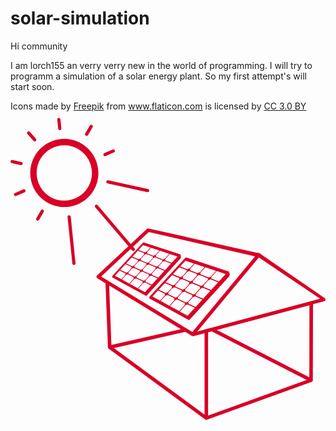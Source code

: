 # solar-simulation

Hi community

I am lorch155 an verry verry new in the world of programming.
I will try to programm a simulation of a solar energy plant.
So my first attempt's will start soon.

<div>Icons made by <a href="http://www.freepik.com" title="Freepik">Freepik</a> from <a href="http://www.flaticon.com" title="Flaticon">www.flaticon.com</a> is licensed by <a href="http://creativecommons.org/licenses/by/3.0/" title="Creative Commons BY 3.0" target="_blank">CC 3.0 BY</a></div>

<?xml version="1.0" encoding="iso-8859-1"?>
<!-- Generator: Adobe Illustrator 16.0.0, SVG Export Plug-In . SVG Version: 6.00 Build 0)  -->
<!DOCTYPE svg PUBLIC "-//W3C//DTD SVG 1.1//EN" "http://www.w3.org/Graphics/SVG/1.1/DTD/svg11.dtd">
<svg xmlns="http://www.w3.org/2000/svg" xmlns:xlink="http://www.w3.org/1999/xlink" version="1.1" id="Capa_1" x="0px" y="0px" width="512px" height="512px" viewBox="0 0 544.623 544.623" style="enable-background:new 0 0 544.623 544.623;" xml:space="preserve">
<g>
	<path d="M294.689,251.781l-0.719-3.724c-0.019-0.042-0.019-0.075-0.047-0.115c-0.01-0.046-0.01-0.091-0.037-0.137   c-0.042-0.087-0.08-0.159-0.112-0.229c-0.028-0.026-0.037-0.054-0.047-0.082c-0.084-0.086-0.153-0.154-0.242-0.21   c-0.01,0-0.023,0-0.033-0.005l-62.791-20.748c-0.493-0.271-1.216-0.019-1.827,0.646l-51.809,56.269   c-0.301,0.261-0.579,0.606-0.803,1.021c-0.625,1.157-0.588,2.395,0.091,2.772c0.019,0.005,0.028,0.005,0.028,0.01l21.401,11.732   l1.646,0.905l8.081,4.42l1.715,0.938l20.918,11.467l0.501,0.28l3.342,1.829c0.488,0.266,1.174,0.023,1.797-0.625l57.977-63.622   C294.437,253.788,294.847,252.622,294.689,251.781z M274.48,246.265l-7.852,8.574l-3.045,1.171l-12.108-4.688l-0.01-2.485   l7.183-7.853L274.48,246.265z M234.934,262.945l-0.172,2.672l-6.49,7.115l-3.313,1.281l-10.576-4.674l-0.009-2.366l6.809-7.439   l2.978-1.043L234.934,262.945z M225.476,254.833l6.618-7.234l2.829-0.985l11.294,4.368l-0.149,2.294l-6.737,7.351l-3.017,1.169   l-10.809-4.476L225.476,254.833z M223.754,275.219l-0.166,2.618l-6.18,6.754l-2.826,1.087l-10.522-4.956l-0.017-2.46l5.99-6.543   l3.239-1.137L223.754,275.219z M224.848,277.913l2.8-0.98l11.714,5.185l-0.163,2.665l-6.375,6.964l-2.933,1.125l-11.78-5.535   l-0.016-2.049L224.848,277.913z M229.002,275.798l-0.019-2.397l6.944-7.588l3.225-1.127l11.784,4.868l-0.161,2.604l-7.241,7.906   l-2.618,1.003L229.002,275.798z M240.166,263.393l-0.009-2.198l7.283-7.946l2.404-0.852l12.58,4.87l-0.126,2.308l-6.928,7.561   l-3.188,1.232L240.166,263.393z M257.618,240.646l-6.755,7.397l-3.935,1.521l-10.644-4.121l-0.019-2.399l6.672-7.292   L257.618,240.646z M229.198,231.169l12.718,4.238l-6.424,7.017l-3.517,1.354l-10.602-4.103L229.198,231.169z M220.218,240.923   l10.805,4.182l-0.147,2.371l-6.293,6.881l-3.246,1.251l-10.599-4.387L220.218,240.923z M209.589,252.47l10.647,4.401l-0.133,2.385   l-6.681,7.283l-2.854,1.104l-10.629-4.692L209.589,252.47z M198.799,264.186l10.356,4.574l-0.168,2.644l-5.801,6.331l-3.013,1.171   l-10.412-4.897L198.799,264.186z M180.485,284.078l8.149-8.854l10.188,4.793l-0.168,2.66l-6.919,7.565L180.485,284.078z    M192.629,290.738l7.155-7.822l2.982-1.041l10.12,4.77l-0.187,3.09l-7.315,7.99L192.629,290.738z M206.278,298.214l7.727-8.438   l3.188-1.12l11.171,5.265l-0.178,2.903l-8.181,8.918L206.278,298.214z M232.423,312.551l-11.521-6.314l8.515-9.302l3.068-1.083   l10.625,5.004L232.423,312.551z M244.219,299.628l-10.638-5.013l-0.01-2.222l6.558-7.154l3.507-1.237l10.59,4.677L244.219,299.628z    M255.364,287.452l-10.771-4.761l-0.017-2.314l7.381-8.06l3.052-1.071l10.998,4.557L255.364,287.452z M267.153,274.552   l-10.986-4.543v-2.275l7.068-7.724l3.302-1.16l11.052,4.282L267.153,274.552z M278.737,261.874l-11.047-4.272l-0.026-2.436   l7.843-8.55l13.17,4.382L278.737,261.874z M379.013,282.252l-0.84-4.35c-0.019-0.052-0.028-0.089-0.056-0.136   c-0.01-0.061-0.023-0.111-0.052-0.163c-0.037-0.103-0.089-0.182-0.126-0.28c-0.028-0.023-0.047-0.056-0.061-0.088   c-0.089-0.104-0.182-0.183-0.284-0.248c-0.01,0-0.02-0.004-0.028-0.004l-73.45-24.271c-0.57-0.315-1.41-0.019-2.124,0.761   l-60.614,65.817c-0.343,0.308-0.672,0.709-0.926,1.195c-0.73,1.353-0.688,2.8,0.105,3.233c0.009,0.005,0.019,0.01,0.028,0.015   l25.034,13.716l1.916,1.064l9.453,5.176l2,1.092l24.483,13.423l0.588,0.317l3.888,2.138c0.574,0.308,1.396,0.027,2.104-0.737   l67.813-74.407C378.724,284.6,379.196,283.233,379.013,282.252z M355.384,275.798l-9.186,10.029l-3.57,1.377l-14.154-5.488   l-0.015-2.903l8.405-9.178L355.384,275.798z M309.128,295.311l-0.2,3.118l-7.612,8.321l-3.874,1.503l-12.372-5.471l-0.005-2.758   l7.977-8.704l3.468-1.214L309.128,295.311z M298.068,285.828l7.733-8.461l3.309-1.153l13.208,5.101l-0.168,2.688l-7.878,8.602   l-3.533,1.372l-12.644-5.231L298.068,285.828z M296.042,309.663l-0.188,3.066l-7.233,7.905l-3.295,1.27l-12.314-5.801l-0.014-2.875   l7.008-7.658l3.78-1.326L296.042,309.663z M297.331,312.822l3.28-1.144l13.698,6.062l-0.191,3.113l-7.453,8.144l-3.444,1.326   l-13.782-6.479l-0.009-2.389L297.331,312.822z M302.179,310.343l-0.019-2.795l8.126-8.882l3.761-1.315l13.787,5.688l-0.191,3.043   l-8.471,9.245l-3.053,1.182L302.179,310.343z M315.243,295.833l-0.01-2.571l8.513-9.297l2.819-0.994l14.72,5.689l-0.158,2.707   l-8.098,8.835l-3.729,1.441L315.243,295.833z M335.661,269.225l-7.91,8.655l-4.602,1.778l-12.447-4.821l-0.015-2.802l7.804-8.534   L335.661,269.225z M302.417,258.147l14.869,4.957l-7.505,8.205l-4.116,1.582l-12.405-4.797L302.417,258.147z M291.917,269.549   l12.639,4.896l-0.183,2.771l-7.369,8.047l-3.789,1.465l-12.396-5.124L291.917,269.549z M279.479,283.055l12.456,5.152l-0.158,2.786   l-7.822,8.527l-3.342,1.288l-12.426-5.488L279.479,283.055z M266.856,296.762l12.114,5.349l-0.196,3.09l-6.788,7.416l-3.519,1.367   l-12.176-5.735L266.856,296.762z M245.437,320.028l9.535-10.356l11.916,5.61l-0.196,3.112l-8.098,8.85L245.437,320.028z    M259.637,327.813l8.382-9.144l3.484-1.218l11.836,5.577l-0.215,3.612l-8.566,9.353L259.637,327.813z M275.607,336.568l9.033-9.875   l3.729-1.303l13.059,6.156l-0.201,3.393l-9.572,10.432L275.607,336.568z M306.188,353.337l-13.479-7.397l9.97-10.88l3.584-1.26   l12.424,5.848L306.188,353.337z M319.994,338.22l-12.447-5.861l-0.014-2.604l7.673-8.368l4.098-1.447l12.391,5.475L319.994,338.22z    M333.024,323.976l-12.601-5.572l-0.02-2.712l8.635-9.427l3.57-1.251l12.867,5.32L333.024,323.976z M346.811,308.883l-12.854-5.312   v-2.655l8.266-9.04l3.869-1.358l12.918,5.008L346.811,308.883z M360.35,294.06l-12.924-4.998l-0.009-2.852l9.156-10.002   l15.411,5.134L360.35,294.06z M543.63,323.131l-113.055-77.73c-0.569-0.532-1.345-0.779-2.465-0.793   c-0.289,0.037-0.56,0.114-0.83,0.238l-189.323-42.515c-0.761,0-1.496,0.296-2.065,0.829l-27.942,26.094l-57.335-67.194   c-1.003-1.129-2.768-1.23-3.904-0.21c-1.129,1.017-1.225,2.765-0.196,3.899l57.405,67.276l-54.294,50.708   c-0.707,0.658-1.066,1.624-0.952,2.529c0.091,0.947,0.628,1.807,1.449,2.32l14.155,8.61l4.172,110.54l0.425,1.498   c0.164,0.275,0.359,0.518,0.583,0.724l167.289,122.842c0.518,0.388,1.167,0.598,1.82,0.598c0.522,0,1.063-0.149,1.236-0.294   l180.938-65.419l0.569-0.312c0.205-0.14,0.364-0.289,0.476-0.392l0.616-0.742c0.149-0.295,0.257-0.607,0.308-0.98l0.313-131.761   l19.335-5.152c1.083-0.294,1.919-1.148,2.176-2.222C544.797,325.045,544.461,323.902,543.63,323.131z M156.746,285.445   l51.146-47.763l2.49,2.917c0.196,0.219,0.43,0.406,0.675,0.548c0.999,0.583,2.322,0.488,3.229-0.338   c1.129-1.024,1.234-2.763,0.201-3.902l-2.555-2.996l27.162-25.366l183.738,42.106L314.468,381.418L156.746,285.445z    M170.544,301.005l124.093,75.518l-120.212,27.363L170.544,301.005z M335.498,524.288l-156.781-115.1l123.431-28.096l11.64,7.08   c0.485,0.298,1.036,0.447,1.596,0.447l0.225-0.032c0.107,0.019,0.232,0.032,0.373,0.032l19.518-5.096V524.288z M341.621,525.917   V381.922l6.272-1.671L512.09,464.33L341.621,525.917z M516.71,459.821l-160.006-81.907l160.16-42.563L516.71,459.821z    M348.118,373.849c-0.467,0-0.929,0.116-1.363,0.331l-23.783,6.347L429.39,252.635l106.003,71.229L348.118,373.849z M122.581,55.58   C94.49,39.285,58.374,48.885,42.079,76.976c-16.293,28.091-6.697,64.203,21.4,80.5c28.082,16.29,64.201,6.69,80.493-21.396   C160.27,107.988,150.667,71.873,122.581,55.58z M134.419,130.54c-13.243,22.82-42.592,30.626-65.412,17.388   c-22.829-13.243-30.618-42.587-17.38-65.412c13.243-22.832,42.575-30.635,65.409-17.392   C139.858,78.367,147.662,107.715,134.419,130.54z M39.885,50.936L29.288,39.121c-0.765-0.856-0.894-2.051-0.438-3.02   c0.152-0.332,0.378-0.623,0.658-0.875c1.13-1.024,2.887-0.927,3.895,0.201l10.601,11.819c1.013,1.136,0.917,2.879-0.224,3.899   c-0.908,0.816-2.215,0.917-3.218,0.333c0,0,0,0-0.009-0.004C40.314,51.333,40.081,51.146,39.885,50.936z M82.484,30.055   l-1.639-15.782c-0.158-1.514,0.94-2.875,2.462-3.029c1.524-0.159,2.887,0.947,3.048,2.467l1.626,15.784   c0.152,1.519-0.947,2.873-2.476,3.027c-0.593,0.07-1.171-0.068-1.668-0.355c-0.726-0.42-1.267-1.19-1.349-2.103L82.484,30.055z    M160.818,75.9c-0.616-1.396,0.019-3.02,1.409-3.64l14.5-6.434c1.405-0.625,3.041,0.019,3.652,1.414   c0.611,1.391-0.021,3.013-1.417,3.643l-14.499,6.429c-0.837,0.371-1.769,0.294-2.504-0.136   C161.46,76.885,161.063,76.456,160.818,75.9z M168.916,119.222l68.833,14.975c1.5,0.314,2.436,1.792,2.121,3.288   c-0.329,1.487-1.792,2.436-3.288,2.107l-68.823-14.972c-0.301-0.063-0.565-0.168-0.812-0.311c-1.008-0.583-1.563-1.764-1.304-2.968   C165.952,119.85,167.429,118.898,168.916,119.222z M104.134,182.015l8.286,80.491c0.164,1.514-0.931,2.879-2.462,3.029   c-0.597,0.063-1.178-0.077-1.661-0.359c-0.742-0.429-1.267-1.19-1.363-2.107l-8.291-80.489c-0.159-1.514,0.94-2.882,2.464-3.036   C102.61,179.402,103.98,180.496,104.134,182.015z M57.228,170.829c0.649,0.858,0.754,2.053,0.177,3.047l-7.957,13.721   c-0.766,1.318-2.448,1.773-3.785,0.994c-1.307-0.758-1.759-2.445-0.994-3.771l7.958-13.719c0.763-1.326,2.455-1.773,3.769-1.01   C56.731,170.282,57.013,170.537,57.228,170.829z M25.799,136.166c0.306,0.693,0.301,1.452,0.045,2.117   c-0.255,0.653-0.756,1.223-1.454,1.523l-14.51,6.429c-0.835,0.378-1.762,0.287-2.5-0.145c-0.492-0.284-0.894-0.702-1.141-1.26   c-0.301-0.703-0.301-1.454-0.049-2.114c0.128-0.329,0.315-0.635,0.574-0.892c0.233-0.268,0.534-0.495,0.889-0.637l14.51-6.429   C23.56,134.138,25.184,134.775,25.799,136.166z M17.695,92.853L2.187,89.521c-0.292-0.056-0.565-0.173-0.803-0.306   c-1.008-0.588-1.578-1.773-1.323-2.968c0.084-0.383,0.243-0.707,0.448-1.008c0.616-0.884,1.715-1.355,2.844-1.113l15.511,3.33   c1.496,0.317,2.453,1.799,2.133,3.279C20.657,92.221,19.191,93.173,17.695,92.853L17.695,92.853z M129.201,38.213l0.004-0.009   l7.962-13.726c0.763-1.318,2.455-1.773,3.771-1.003c1.328,0.772,1.771,2.458,1.008,3.776l-7.971,13.74   c-0.761,1.314-2.448,1.771-3.771,0.999C128.891,41.219,128.436,39.527,129.201,38.213z" fill="#D80027"/>
</g>
<g>
</g>
<g>
</g>
<g>
</g>
<g>
</g>
<g>
</g>
<g>
</g>
<g>
</g>
<g>
</g>
<g>
</g>
<g>
</g>
<g>
</g>
<g>
</g>
<g>
</g>
<g>
</g>
<g>
</g>
</svg>
